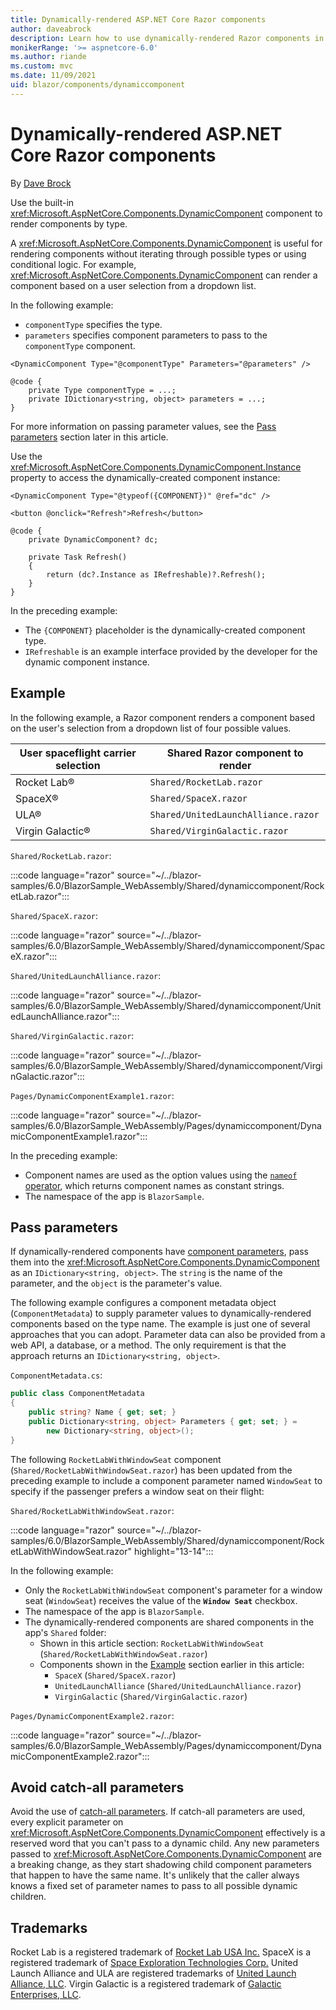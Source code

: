 ```yaml
---
title: Dynamically-rendered ASP.NET Core Razor components
author: daveabrock
description: Learn how to use dynamically-rendered Razor components in Blazor apps.
monikerRange: '>= aspnetcore-6.0'
ms.author: riande
ms.custom: mvc
ms.date: 11/09/2021
uid: blazor/components/dynamiccomponent
---
```

# Dynamically-rendered ASP.NET Core Razor components

By [Dave Brock](https://twitter.com/daveabrock)

Use the built-in <xref:Microsoft.AspNetCore.Components.DynamicComponent> component to render components by type.

A <xref:Microsoft.AspNetCore.Components.DynamicComponent> is useful for rendering components without iterating through possible types or using conditional logic. For example, <xref:Microsoft.AspNetCore.Components.DynamicComponent> can render a component based on a user selection from a dropdown list.

In the following example:

* `componentType` specifies the type.
* `parameters` specifies component parameters to pass to the `componentType` component.

```razor
<DynamicComponent Type="@componentType" Parameters="@parameters" />

@code {
    private Type componentType = ...;
    private IDictionary<string, object> parameters = ...;
}
```

For more information on passing parameter values, see the [Pass parameters](#pass-parameters) section later in this article.

Use the <xref:Microsoft.AspNetCore.Components.DynamicComponent.Instance> property to access the dynamically-created component instance:

```razor
<DynamicComponent Type="@typeof({COMPONENT})" @ref="dc" />

<button @onclick="Refresh">Refresh</button>

@code {
    private DynamicComponent? dc;

    private Task Refresh()
    {
        return (dc?.Instance as IRefreshable)?.Refresh();
    }
}
```

In the preceding example:

* The `{COMPONENT}` placeholder is the dynamically-created component type.
* `IRefreshable` is an example interface provided by the developer for the dynamic component instance.

## Example

In the following example, a Razor component renders a component based on the user's selection from a dropdown list of four possible values.

| User spaceflight carrier selection | Shared Razor component to render    |
| ---------------------------------- | ----------------------------------- |
| Rocket Lab&reg;                    | `Shared/RocketLab.razor`            |
| SpaceX&reg;                        | `Shared/SpaceX.razor`               |
| ULA&reg;                           | `Shared/UnitedLaunchAlliance.razor` |
| Virgin Galactic&reg;               | `Shared/VirginGalactic.razor`       |

`Shared/RocketLab.razor`:

:::code language="razor" source="~/../blazor-samples/6.0/BlazorSample_WebAssembly/Shared/dynamiccomponent/RocketLab.razor":::

`Shared/SpaceX.razor`:

:::code language="razor" source="~/../blazor-samples/6.0/BlazorSample_WebAssembly/Shared/dynamiccomponent/SpaceX.razor":::

`Shared/UnitedLaunchAlliance.razor`:

:::code language="razor" source="~/../blazor-samples/6.0/BlazorSample_WebAssembly/Shared/dynamiccomponent/UnitedLaunchAlliance.razor":::

`Shared/VirginGalactic.razor`:

:::code language="razor" source="~/../blazor-samples/6.0/BlazorSample_WebAssembly/Shared/dynamiccomponent/VirginGalactic.razor":::

`Pages/DynamicComponentExample1.razor`:

:::code language="razor" source="~/../blazor-samples/6.0/BlazorSample_WebAssembly/Pages/dynamiccomponent/DynamicComponentExample1.razor":::

In the preceding example:

* Component names are used as the option values using the [`nameof` operator](/dotnet/csharp/language-reference/operators/nameof), which returns component names as constant strings.
* The namespace of the app is `BlazorSample`.

## Pass parameters

If dynamically-rendered components have [component parameters](xref:blazor/components/index#component-parameters), pass them into the <xref:Microsoft.AspNetCore.Components.DynamicComponent> as an `IDictionary<string, object>`. The `string` is the name of the parameter, and the `object` is the parameter's value.

The following example configures a component metadata object (`ComponentMetadata`) to supply parameter values to dynamically-rendered components based on the type name. The example is just one of several approaches that you can adopt. Parameter data can also be provided from a web API, a database, or a method. The only requirement is that the approach returns an `IDictionary<string, object>`.

`ComponentMetadata.cs`:

```csharp
public class ComponentMetadata
{
    public string? Name { get; set; }
    public Dictionary<string, object> Parameters { get; set; } = 
        new Dictionary<string, object>();
}
```

The following `RocketLabWithWindowSeat` component (`Shared/RocketLabWithWindowSeat.razor`) has been updated from the preceding example to include a component parameter named `WindowSeat` to specify if the passenger prefers a window seat on their flight:

`Shared/RocketLabWithWindowSeat.razor`:

:::code language="razor" source="~/../blazor-samples/6.0/BlazorSample_WebAssembly/Shared/dynamiccomponent/RocketLabWithWindowSeat.razor" highlight="13-14":::

In the following example:

* Only the `RocketLabWithWindowSeat` component's parameter for a window seat (`WindowSeat`) receives the value of the **`Window Seat`** checkbox.
* The namespace of the app is `BlazorSample`.
* The dynamically-rendered components are shared components in the app's `Shared` folder:
  * Shown in this article section: `RocketLabWithWindowSeat` (`Shared/RocketLabWithWindowSeat.razor`)
  * Components shown in the [Example](#example) section earlier in this article:
    * `SpaceX` (`Shared/SpaceX.razor`)
    * `UnitedLaunchAlliance` (`Shared/UnitedLaunchAlliance.razor`)
    * `VirginGalactic` (`Shared/VirginGalactic.razor`)

`Pages/DynamicComponentExample2.razor`:

:::code language="razor" source="~/../blazor-samples/6.0/BlazorSample_WebAssembly/Pages/dynamiccomponent/DynamicComponentExample2.razor":::

## Avoid catch-all parameters

Avoid the use of [catch-all parameters](xref:blazor/fundamentals/routing#catch-all-route-parameters). If catch-all parameters are used, every explicit parameter on <xref:Microsoft.AspNetCore.Components.DynamicComponent> effectively is a reserved word that you can't pass to a dynamic child. Any new parameters passed to <xref:Microsoft.AspNetCore.Components.DynamicComponent> are a breaking change, as they start shadowing child component parameters that happen to have the same name. It's unlikely that the caller always knows a fixed set of parameter names to pass to all possible dynamic children.

## Trademarks

Rocket Lab is a registered trademark of [Rocket Lab USA Inc.](https://www.rocketlabusa.com/) SpaceX is a registered trademark of [Space Exploration Technologies Corp.](https://www.spacex.com/) United Launch Alliance and ULA are registered trademarks of [United Launch Alliance, LLC](https://www.ulalaunch.com/). Virgin Galactic is a registered trademark of [Galactic Enterprises, LLC](https://www.virgingalactic.com/).
